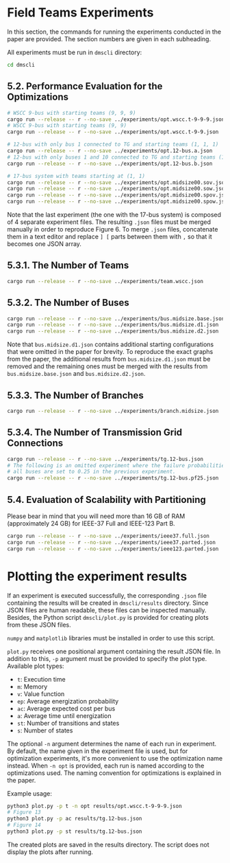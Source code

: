 # Field Teams Experiments

In this section, the commands for running the experiments conducted in the paper are provided.
The section numbers are given in each subheading.

All experiments must be run in `dmscli` directory:
```sh
cd dmscli
```

## 5.2. Performance Evaluation for the Optimizations
```sh
# WSCC 9-bus with starting teams (9, 9, 9)
cargo run --release -- r --no-save ../experiments/opt.wscc.t-9-9-9.json
# WSCC 9-bus with starting teams (9, 9)
cargo run --release -- r --no-save ../experiments/opt.wscc.t-9-9.json

# 12-bus with only bus 1 connected to TG and starting teams (1, 1, 1)
cargo run --release -- r --no-save ../experiments/opt.12-bus.a.json
# 12-bus with only buses 1 and 10 connected to TG and starting teams (1, 1)
cargo run --release -- r --no-save ../experiments/opt.12-bus.b.json

# 17-bus system with teams starting at (1, 1)
cargo run --release -- r --no-save ../experiments/opt.midsize00.sov.json
cargo run --release -- r --no-save ../experiments/opt.midsize00.sow.json
cargo run --release -- r --no-save ../experiments/opt.midsize00.spov.json
cargo run --release -- r --no-save ../experiments/opt.midsize00.spow.json
```

Note that the last experiment (the one with the 17-bus system) is composed of 4 separate experiment files.
The resulting `.json` files must be merged manually in order to reproduce Figure 6.
To merge `.json` files, concatenate them in a text editor and replace `] [` parts between them with `,` so that it becomes one JSON array.

## 5.3.1. The Number of Teams
```sh
cargo run --release -- r --no-save ../experiments/team.wscc.json 
```

## 5.3.2. The Number of Buses
```sh
cargo run --release -- r --no-save ../experiments/bus.midsize.base.json
cargo run --release -- r --no-save ../experiments/bus.midsize.d1.json
cargo run --release -- r --no-save ../experiments/bus.midsize.d2.json
```

Note that `bus.midsize.d1.json` contains additional starting configurations that were omitted in the paper for brevity.
To reproduce the exact graphs from the paper, the additional results from `bus.midsize.d1.json` must be removed and the remaining ones must be merged with the results from `bus.midsize.base.json` and `bus.midsize.d2.json`.

## 5.3.3. The Number of Branches
```sh
cargo run --release -- r --no-save ../experiments/branch.midsize.json 
```

## 5.3.4. The Number of Transmission Grid Connections
```sh
cargo run --release -- r --no-save ../experiments/tg.12-bus.json 
# The following is an omitted experiment where the failure probabilities of
# all buses are set to 0.25 in the previous experiment.
cargo run --release -- r --no-save ../experiments/tg.12-bus.pf25.json 
```

## 5.4. Evaluation of Scalability with Partitioning

Please bear in mind that you will need more than 16 GB of RAM (approximately 24 GB) for IEEE-37 Full and IEEE-123 Part B.

```sh
cargo run --release -- r --no-save ../experiments/ieee37.full.json 
cargo run --release -- r --no-save ../experiments/ieee37.parted.json 
cargo run --release -- r --no-save ../experiments/ieee123.parted.json
```


# Plotting the experiment results

If an experiment is executed successfully, the corresponding `.json` file containing the results will be created in `dmscli/results` directory.
Since JSON files are human readable, these files can be inspected manually.
Besides, the Python script `dmscli/plot.py` is provided for creating plots from these JSON files.

`numpy` and `matplotlib` libraries must be installed in order to use this script.

`plot.py` receives one positional argument containing the result JSON file.
In addition to this, `-p` argument must be provided to specify the plot type. Available plot types:
- `t`: Execution time
- `m`: Memory
- `v`: Value function
- `ep`: Average energization probability
- `ac`: Average expected cost per bus
- `a`: Average time until energization
- `st`: Number of transitions and states
- `s`: Number of states

The optional `-n` argument determines the name of each run in experiment.
By default, the name given in the experiment file is used, but for optimization experiments, it's more convenient to use the optimization name instead.
When `-n opt` is provided, each run is named according to the optimizations used.
The naming convention for optimizations is explained in the paper.

Example usage:
```sh
python3 plot.py -p t -n opt results/opt.wscc.t-9-9-9.json
# Figure 13
python3 plot.py -p ac results/tg.12-bus.json 
# Figure 14
python3 plot.py -p st results/tg.12-bus.json 
```

The created plots are saved in the results directory.
The script does not display the plots after running.
